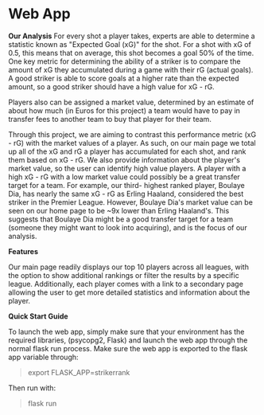 # Web App

**Our Analysis**
For every shot a player takes, experts are able to determine a statistic known as "Expected Goal (xG)" for the shot. 
For a shot with xG of 0.5, this means that on average, this shot becomes a goal 50% of the time. One key metric for
determining the ability of a striker is to compare the amount of xG they accumulated during a game with their rG 
(actual goals). A good striker is able to score goals at a higher rate than the expected amount, so a good striker
should have a high value for xG - rG. 

Players also can be assigned a market value, determined by an estimate of about how much (in Euros for this project) a
team would have to pay in transfer fees to another team to buy that player for their team. 

Through this project, we are aiming to contrast this performance metric (xG - rG) with the market values of a player. As such,
on our main page we total up all of the xG and rG a player has accumulated for each shot, and rank them based on xG - rG. 
We also provide information about the player's market value, so the user can identify high value players. A player with
a high xG - rG with a low market value could possibly be a great transfer target for a team. For example, our third-
highest ranked player, Boulaye Dia, has nearly the same xG - rG as Erling Haaland, considered the best striker in the
Premier League. However, Boulaye Dia's market value can be seen on our home page to be ~9x lower than Erling Haaland's. This
suggests that Boulaye Dia might be a good transfer target for a team (someone they might want to look into acquiring), and is
the focus of our analysis.

**Features**

Our main page readily displays our top 10 players across all leagues, with the option to show additional rankings or filter
the results by a specific league. Additionally, each player comes with a link to a secondary page allowing the user
to get more detailed statistics and information about the player.

**Quick Start Guide**

To launch the web app, simply make sure that your environment has the required libraries, (psycopg2, Flask) and launch the web
app through the normal flask run process. Make sure the web app is exported to the flask app variable through:

> export FLASK_APP=strikerrank

Then run with:

> flask run
